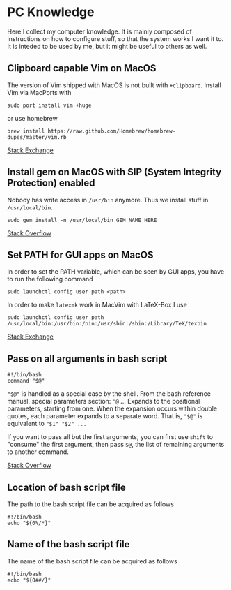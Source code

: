 # PC Knowledge

Here I collect my computer knowledge.
It is mainly composed of instructions on how to configure stuff, so that the system works I want it to.
It is inteded to be used by me, but it might be useful to others as well.

## Clipboard capable Vim on MacOS
The version of Vim shipped with MacOS is not built with `+clipboard`.
Install Vim via MacPorts with
```
sudo port install vim +huge
```
or use homebrew
```
brew install https://raw.github.com/Homebrew/homebrew-dupes/master/vim.rb
```
[Stack Exchange](https://superuser.com/questions/421057/install-vim-with-clipboard-support-using-macports-in-os-x-10-7-3)


## Install gem on MacOS with SIP (System Integrity Protection) enabled
Nobody has write access in `/usr/bin` anymore.
Thus we install stuff in `/usr/local/bin`.
```
sudo gem install -n /usr/local/bin GEM_NAME_HERE
```
[Stack Overflow](http://stackoverflow.com/a/34234878)

## Set PATH for GUI apps on MacOS
In order to set the PATH variable, which can be seen by GUI apps, you have to run the following command
```
sudo launchctl config user path <path>
```
In order to make `latexmk` work in MacVim with LaTeX-Box I use
```
sudo launchctl config user path /usr/local/bin:/usr/bin:/bin:/usr/sbin:/sbin:/Library/TeX/texbin
```
[Stack Exchange](http://apple.stackexchange.com/a/243946)

## Pass on all arguments in bash script
```
#!/bin/bash
command "$@"
```
`"$@"` is handled as a special case by the shell.
From the bash reference manual, special parameters section:
`'@` ... Expands to the positional parameters, starting from one.
When the expansion occurs within double quotes, each parameter expands to a separate word.
That is, `"$@"` is equivalent to `"$1" "$2" ...`

If you want to pass all but the first arguments, you can first use `shift` to \"consume\" the first argument, then pass `$@`, the list of remaining arguments to another command.

[Stack Overflow](http://stackoverflow.com/a/3816747)

## Location of bash script file
The path to the bash script file can be acquired as follows
```
#!/bin/bash
echo "${0%/*}"
```

## Name of the bash script file
The name of the bash script file can be acquired as follows
```
#!/bin/bash
echo "${0##/}"
```

